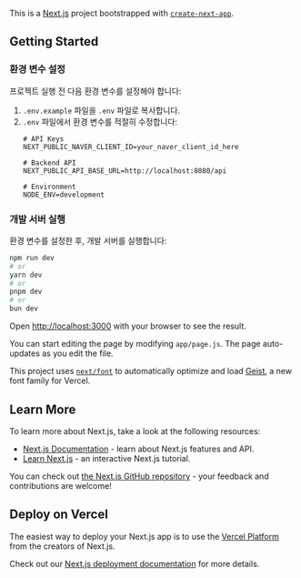 This is a [Next.js](https://nextjs.org) project bootstrapped with [`create-next-app`](https://github.com/vercel/next.js/tree/canary/packages/create-next-app).

## Getting Started

### 환경 변수 설정

프로젝트 실행 전 다음 환경 변수를 설정해야 합니다:

1. `.env.example` 파일을 `.env` 파일로 복사합니다.
2. `.env` 파일에서 환경 변수를 적절히 수정합니다:
   ```
   # API Keys
   NEXT_PUBLIC_NAVER_CLIENT_ID=your_naver_client_id_here
   
   # Backend API
   NEXT_PUBLIC_API_BASE_URL=http://localhost:8080/api
   
   # Environment
   NODE_ENV=development
   ```

### 개발 서버 실행

환경 변수를 설정한 후, 개발 서버를 실행합니다:

```bash
npm run dev
# or
yarn dev
# or
pnpm dev
# or
bun dev
```

Open [http://localhost:3000](http://localhost:3000) with your browser to see the result.

You can start editing the page by modifying `app/page.js`. The page auto-updates as you edit the file.

This project uses [`next/font`](https://nextjs.org/docs/app/building-your-application/optimizing/fonts) to automatically optimize and load [Geist](https://vercel.com/font), a new font family for Vercel.

## Learn More

To learn more about Next.js, take a look at the following resources:

- [Next.js Documentation](https://nextjs.org/docs) - learn about Next.js features and API.
- [Learn Next.js](https://nextjs.org/learn) - an interactive Next.js tutorial.

You can check out [the Next.js GitHub repository](https://github.com/vercel/next.js) - your feedback and contributions are welcome!

## Deploy on Vercel

The easiest way to deploy your Next.js app is to use the [Vercel Platform](https://vercel.com/new?utm_medium=default-template&filter=next.js&utm_source=create-next-app&utm_campaign=create-next-app-readme) from the creators of Next.js.

Check out our [Next.js deployment documentation](https://nextjs.org/docs/app/building-your-application/deploying) for more details.
